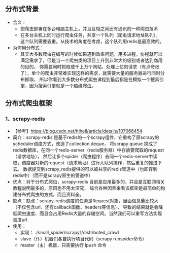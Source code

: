 ## 分布式背景
- 含义：
    - 把爬虫部署在多台电脑主机上，并且互相之间还有通讯的一种爬虫技术
    - 在多台主机上同时运行爬虫任务，共享一个队列（爬虫请求地址队列）， 这个队列需要去重。从技术的角度在考虑，这个队列用redis是最高效的。
- 为何用分布式：
    - 其实大多数爬虫在编写的时候如果遇到效率问题，用多进程，协程就可以满足需求了，但是当一个爬虫类的项目上升到非常大的级别或者达到商用的目的，
      你需要同时抓取成千上万个网站，处理上亿的请求（有点夸张了），单个的爬虫非常难实现这样的需求，就需要大量的服务器进行同时分布抓取，
      所以你看到大多数分布式爬虫课程到最后都是在模拟一个搜索引擎，因为搜索引擎就是一个超级爬虫。

## 分布式爬虫框架      
### 1、scrapy-redis
- 【参考】https://blog.csdn.net/hihell/article/details/107066454
- 简介：scrapy-redis 是基于redis的一个scrapy组件，它重构了原scrapy的scheduler调度方式，改造了collection.deque，
        将scrapy queue 换成了redis数据库，在同一个redis-server（redis服务器）中存放要爬取的request（请求地址），
        然后让多个spider（爬虫程序）去同一个redis-server中读取，调度器对新的request（请求地址）进行入队列操作，然后重复的推进下去。
        数据提交到scrapy_redis提供的可以被共享的redis管道中（也即存到redis中）（而不是scrapy原生的管道中）
- 优点：对于分布式爬虫，scrapy-redis 目前是应用最多的，并且是互联网相关教程说明最多的，原因也不用太深究，
       综合各种因素来看该框架是最简单的构建分布式爬虫的方式，而且资料全。
- 缺点：缺点：scrapy-redis调度的任务是Request对象，里面信息量比较大（不仅包含url，还有callback函数、headers等信息），
        导致的结果就是会降低爬虫速度、而且会占用Redis大量的存储空间。当然我们可以重写方法实现调度url
- 使用：
    - 实现： ./small_spider/scrapy1/distributed_crawl
    - slave（仆）机器们各自执行项目代码（scrapy runspider命令）
    - master（主）机器，只需要执行 lpush 命令
  